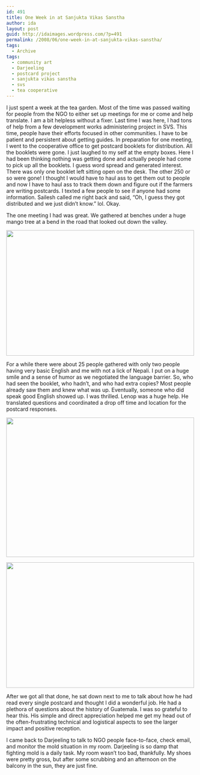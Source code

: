 ```yaml
---
id: 491
title: One Week in at Sanjukta Vikas Sanstha
author: ida
layout: post
guid: http://idaimages.wordpress.com/?p=491
permalink: /2008/06/one-week-in-at-sanjukta-vikas-sanstha/
tags:
  - Archive
tags:
  - community art
  - Darjeeling
  - postcard project
  - sanjukta vikas sanstha
  - svs
  - tea cooperative
---
```

I just spent a week at the tea garden. Most of the time was passed waiting for people from the NGO to either set up meetings for me or come and help translate. I am a bit helpless without a fixer. Last time I was here, I had tons of help from a few development works administering project in SVS. This time, people have their efforts focused in other communities. I have to be patient and persistent about getting guides. In preparation for one meeting, I went to the cooperative office to get postcard booklets for distribution. All the booklets were gone. I just laughed to my self at the empty boxes. Here I had been thinking nothing was getting done and actually people had come to pick up all the booklets. I guess word spread and generated interest. There was only one booklet left sitting open on the desk. The other 250 or so were gone! I thought I would have to haul ass to get them out to people and now I have to haul ass to track them down and figure out if the farmers are writing postcards. I texted a few people to see if anyone had some information. Sailesh called me right back and said, “Oh, I guess they got distributed and we just didn’t know.” lol. Okay.

The one meeting I had was great. We gathered at benches under a huge mango tree at a bend in the road that looked out down the valley.

[<img class="alignnone size-full wp-image-494" src="http://idaimages.files.wordpress.com/2008/06/08-06-24meeting052.jpg" alt="" width="500" height="333" />][1]

For a while there were about 25 people gathered with only two people having very basic English and me with not a lick of Nepali. I put on a huge smile and a sense of humor as we negotiated the language barrier. So, who had seen the booklet, who hadn’t, and who had extra copies? Most people already saw them and knew what was up. Eventually, someone who did speak good English showed up. I was thrilled. Lenop was a huge help. He translated questions and coordinated a drop off time and location for the postcard responses.

[<img class="alignnone size-full wp-image-495" src="http://idaimages.files.wordpress.com/2008/06/08-06-24meeting27.jpg" alt="" width="500" height="370" />][2]

[<img class="alignnone size-full wp-image-496" src="http://idaimages.files.wordpress.com/2008/06/08-06-24meeting34.jpg" alt="" width="500" height="333" />][3]

After we got all that done, he sat down next to me to talk about how he had read every single postcard and thought I did a wonderful job. He had a plethora of questions about the history of Guatemala. I was so grateful to hear this. His simple and direct appreciation helped me get my head out of the often-frustrating technical and logistical aspects to see the larger impact and positive reception.

I came back to Darjeeling to talk to NGO people face-to-face, check email, and monitor the mold situation in my room. Darjeeling is so damp that fighting mold is a daily task. My room wasn’t too bad, thankfully. My shoes were pretty gross, but after some scrubbing and an afternoon on the balcony in the sun, they are just fine.

 [1]: http://idaimages.files.wordpress.com/2008/06/08-06-24meeting052.jpg
 [2]: http://idaimages.files.wordpress.com/2008/06/08-06-24meeting27.jpg
 [3]: http://idaimages.files.wordpress.com/2008/06/08-06-24meeting34.jpg